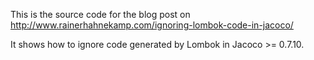 This is the source code for the blog post on http://www.rainerhahnekamp.com/ignoring-lombok-code-in-jacoco/

It shows how to ignore code generated by Lombok in Jacoco >= 0.7.10.
